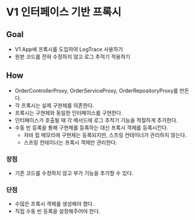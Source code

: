 # V1 인터페이스 기반 프록시

## Goal
- V1 App에 프록시를 도입하여 LogTrace 사용하기
- 원본 코드를 전혀 수정하지 않고 로그 추적기 적용하기

## How
- OrderControllerProxy, OrderServiceProxy, OrderRepositoryProxy를 만든다.
- 각 프록시는 실제 구현체를 의존한다.
- 프록시는 구현체와 동일한 인터페이스를 구현한다.
- 인터페이스가 호출될 때 각 메서드에 로그 추적기 기능을 적절하게 추가한다.
- 수동 빈 등록을 통해 구현체를 등록하는 대신 프록시 객체를 등록시킨다.
  - 자바 힙 메모리에 구현체는 등록되지만, 스프링 컨테이너가 관리하지 않는다.
  - 스프링 컨테이너는 프록시 객체만 관리한다.

### 장점
- 기존 코드를 수정하지 않고 부가 기능을 추가할 수 있다.

### 단점
- 수많은 프록시 객체를 생성해야 했다.
- 직접 수동 빈 등록을 설정해주어야 한다.
